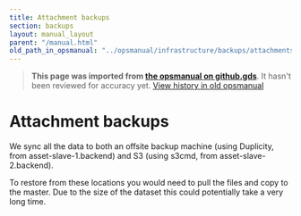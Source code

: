 ```yaml
---
title: Attachment backups
section: backups
layout: manual_layout
parent: "/manual.html"
old_path_in_opsmanual: "../opsmanual/infrastructure/backups/attachments.md"
---
```




> **This page was imported from [the opsmanual on github.gds](https://github.gds/gds/opsmanual)**.
It hasn't been reviewed for accuracy yet.
[View history in old opsmanual](https://github.gds/gds/opsmanual/tree/master/infrastructure/backups/attachments.md)


# Attachment backups

We sync all the data to both an offsite backup machine (using Duplicity, from
asset-slave-1.backend) and S3 (using s3cmd, from asset-slave-2.backend).

To restore from these locations you would need to pull the files and copy to the master.
Due to the size of the dataset this could potentially take a very long time.

